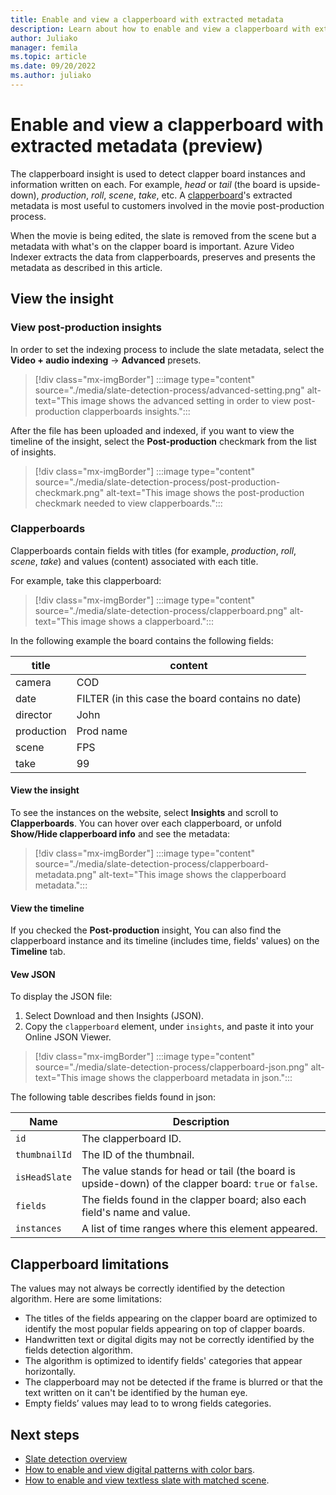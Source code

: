 ```yaml
---
title: Enable and view a clapperboard with extracted metadata
description: Learn about how to enable and view a clapperboard with extracted metadata.
author: Juliako
manager: femila
ms.topic: article
ms.date: 09/20/2022
ms.author: juliako
---
```


# Enable and view a clapperboard with extracted metadata (preview)

The clapperboard insight is used to detect clapper board instances and information written on each. For example, *head* or *tail* (the board is upside-down), *production*, *roll*, *scene*, *take*, etc. A [clapperboard](https://en.wikipedia.org/wiki/Clapperboard)'s extracted metadata is most useful to customers involved in the movie post-production process. 

When the movie is being edited, the slate is removed from the scene but a metadata with what's on the clapper board is important. Azure Video Indexer extracts the data from clapperboards, preserves and presents the metadata as described in this article.

## View the insight

### View post-production insights

In order to set the indexing process to include the slate metadata, select the **Video + audio indexing** -> **Advanced** presets.

> [!div class="mx-imgBorder"]
> :::image type="content" source="./media/slate-detection-process/advanced-setting.png" alt-text="This image shows the advanced setting in order to view post-production clapperboards insights.":::

After the file has been uploaded and indexed, if you want to view the timeline of the insight, select the **Post-production** checkmark from the list of insights.

> [!div class="mx-imgBorder"]
> :::image type="content" source="./media/slate-detection-process/post-production-checkmark.png" alt-text="This image shows the post-production checkmark needed to view clapperboards.":::

### Clapperboards

Clapperboards contain fields with titles (for example, *production*, *roll*, *scene*, *take*) and values (content) associated with each title. 

For example, take this clapperboard:

> [!div class="mx-imgBorder"]
> :::image type="content" source="./media/slate-detection-process/clapperboard.png" alt-text="This image shows a clapperboard.":::

In the following example the board contains the following fields:

|title|content|
|---|---|
|camera|COD|
|date|FILTER (in this case the board contains no date)|
|director|John|
|production|Prod name|
|scene|FPS|
|take|99|

#### View the insight

To see the instances on the website, select **Insights** and scroll to **Clapperboards**. You can hover over each clapperboard, or unfold **Show/Hide clapperboard info** and see the metadata:

> [!div class="mx-imgBorder"]
> :::image type="content" source="./media/slate-detection-process/clapperboard-metadata.png" alt-text="This image shows the clapperboard metadata.":::

#### View the timeline

If you checked the **Post-production** insight, You can also find the clapperboard instance and its timeline (includes time, fields' values) on the **Timeline** tab.

#### Vew JSON

To display the JSON file: 

1. Select Download and then Insights (JSON).  
1. Copy the `clapperboard` element, under `insights`, and paste it into your Online JSON Viewer. 

> [!div class="mx-imgBorder"]
> :::image type="content" source="./media/slate-detection-process/clapperboard-json.png" alt-text="This image shows the clapperboard metadata in json.":::

The following table describes fields found in json:

|Name|Description|
|---|---|
|`id`|The clapperboard ID.|
|`thumbnailId`|The ID of the thumbnail.|
|`isHeadSlate`|The value stands for head or tail (the board is upside-down) of the clapper board: `true` or `false`.|
|`fields`|The fields found in the clapper board; also each field's name and value.|
|`instances`|A list of time ranges where this element appeared.|

## Clapperboard limitations

The values may not always be correctly identified by the detection algorithm. Here are some limitations:

- The titles of the fields appearing on the clapper board are optimized to identify the most popular fields appearing on top of clapper boards.  
- Handwritten text or digital digits may not be correctly identified by the fields detection algorithm.
- The algorithm is optimized to identify fields' categories that appear horizontally.  
- The clapperboard may not be detected if the frame is blurred or that the text written on it can't be identified by the human eye.  
- Empty fields’ values may lead to to wrong fields categories.  
<!-- If a part of a clapper board is hidden a value with the highest confidence is shown.  -->

## Next steps

* [Slate detection overview](slate-detection-insight.md)
* [How to enable and view digital patterns with color bars](digital-patterns-color-bars.md).
* [How to enable and view textless slate with matched scene](textless-slate-scene-matching.md).
